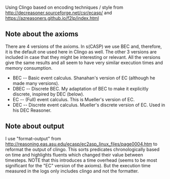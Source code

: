Using Clingo based on encoding techniques / style from http://decreasoner.sourceforge.net/csr/ecasp/ and https://azreasoners.github.io/f2lp/index.html


## Note about the axioms
There are 4 versions of the axioms. In s(CASP) we use BEC and, therefore, it is the default one used here in Clingo as well.
The other 3 versions are included in case that they might be interesting or relevant.
All the versions give the same results and all seem to have very similar execution times and memory consumption.

- BEC -- Basic event calculus. Shanahan's version of EC (although he made many versions).
- DBEC -- Discrete BEC. My adaptation of BEC to make it explicitly discrete, inspired by DEC (below).
- EC -- (Full) event calculus. This is Mueller's version of EC. 
- DEC -- Discrete event calculus. Mueller's discrete version of EC. Used in his DEC Reasoner.

## Note about output
I use "format-output" from http://reasoning.eas.asu.edu/ecasp/ec2asp_linux_files/page0004.htm to reformat the output of clingo.
This sorts predicates chronologically based on time and highlights fluents which changed their value between timesteps.
NOTE that this introduces a time overhead (seems to be most significant for the "EC" version of the axioms).
But the execution time measured in the logs only includes clingo and not the formatter.